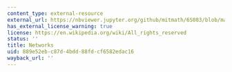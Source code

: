 ```yaml
---
content_type: external-resource
external_url: https://nbviewer.jupyter.org/github/mitmath/6S083/blob/master/lectures/live/12.%20Networks.ipynb
has_external_license_warning: true
license: https://en.wikipedia.org/wiki/All_rights_reserved
status: ''
title: Networks
uid: 889e52eb-c87d-4bdd-88fd-cf6582edac16
wayback_url: ''
---
```

